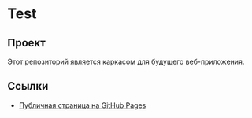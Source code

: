 # Test
## Проект
Этот репозиторий является каркасом для будущего веб-приложения.
## Ссылки
- [Публичная страница на GitHub Pages](https://maninspacee.github.io/my-awesome-project/inedx.html)
